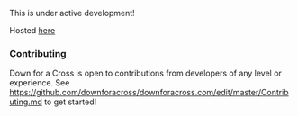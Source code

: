 This is under active development!

Hosted [here](http://www.downforacross.com)

### Contributing
Down for a Cross is open to contributions from developers of any level or experience.
See https://github.com/downforacross/downforacross.com/edit/master/Contributing.md to get started!
